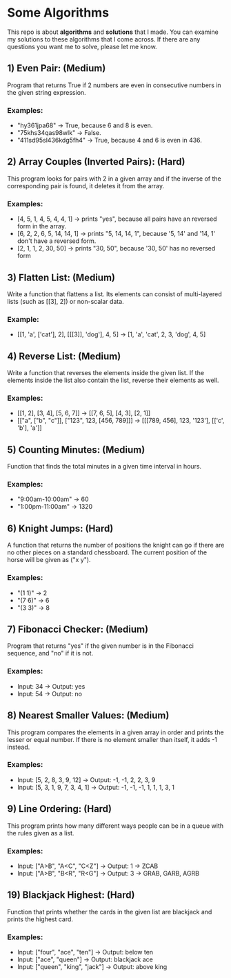 # **Some Algorithms**
This repo is about **algorithms** and **solutions** that I made. You can examine my solutions to these algorithms that I come across. If there are any questions you want me to solve, please let me know.

## 1) **Even Pair:** (Medium)
Program that returns True if 2 numbers are even in consecutive numbers in the given string expression.
### **Examples**: 
- "hy361jpa68"            -> True, because 6 and 8 is even.
- "75khs34qas98wlk"       -> False.
- "411sd95sl436kdg5fh4"   -> True,  because 4 and 6 is even in 436.

## 2) **Array Couples (Inverted Pairs):** (Hard)
This program looks for pairs with 2 in a given array and if the inverse of the corresponding pair is found, it deletes it from the array.
### **Examples**:
- [4, 5, 1, 4, 5, 4, 4, 1]      -> prints "yes", because all pairs have an reversed form in the array.
- [6, 2, 2, 6, 5, 14, 14, 1]    -> prints "5, 14, 14, 1", because '5, 14' and '14, 1' don't have a reversed form.
- [2, 1, 1, 2, 30, 50]          -> prints "30, 50", because '30, 50' has no reversed form  

## 3) **Flatten List:** (Medium)
Write a function that flattens a list. Its elements can consist of multi-layered lists (such as [[3], 2]) or non-scalar data. 
### **Example**:
- [[1, 'a', ['cat'], 2], [[[3]], 'dog'], 4, 5] -> [1, 'a', 'cat', 2, 3, 'dog', 4, 5]

## 4) **Reverse List:** (Medium)
Write a function that reverses the elements inside the given list. If the elements inside the list also contain the list, reverse their elements as well. 
### **Examples**:
- [[1, 2], [3, 4], [5, 6, 7]] -> [[7, 6, 5], [4, 3], [2, 1]]
- [["a", ["b", "c"]], ["123", 123, [456, 789]]]   ->   [[[789, 456], 123, '123'], [['c', 'b'], 'a']]

## 5) **Counting Minutes**: (Medium)
Function that finds the total minutes in a given time interval in hours.
### **Examples**:
- "9:00am-10:00am" -> 60
- "1:00pm-11:00am" -> 1320

## 6) **Knight Jumps:** (Hard)
A function that returns the number of positions the knight can go if there are no other pieces on a standard chessboard. The current position of the horse will be given as ("x y").
### **Examples**:
- "(1 1)" -> 2
- "(7 6)" -> 6
- "(3 3)" -> 8

## 7) **Fibonacci Checker:** (Medium)
Program that returns "yes" if the given number is in the Fibonacci sequence, and "no" if it is not.

### **Examples**:
- Input: 34 -> Output: yes
- Input: 54 -> Output: no

## 8) **Nearest Smaller Values:** (Medium)
This program compares the elements in a given array in order and prints the lesser or equal number. If there is no element smaller than itself, it adds -1 instead.

### **Examples**:
- Input: [5, 2, 8, 3, 9, 12] -> Output: -1, -1, 2, 2, 3, 9
- Input: [5, 3, 1, 9, 7, 3, 4, 1] -> Output: -1, -1, -1, 1, 1, 1, 3, 1

## 9) **Line Ordering:** (Hard)
This program prints how many different ways people can be in a queue with the rules given as a list.

### **Examples**:
- Input: ["A>B", "A<C", "C<Z"] -> Output: 1 -> ZCAB
- Input: ["A>B", "B<R", "R<G"] -> Output: 3 -> GRAB, GARB, AGRB

## 19) **Blackjack Highest:** (Hard)
Function that prints whether the cards in the given list are blackjack and prints the highest card.

### **Examples**:
- Input: ["four", "ace", "ten"] -> Output: below ten
- Input: ["ace", "queen"] -> Output: blackjack ace
- Input: ["queen", "king", "jack"] -> Output: above king

